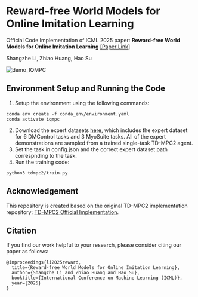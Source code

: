 # Reward-free World Models for Online Imitation Learning
Official Code Implementation of ICML 2025 paper: **Reward-free World Models for Online Imitation Learning**   [[Paper Link]](https://arxiv.org/abs/2410.14081)

Shangzhe Li, Zhiao Huang, Hao Su

![demo_IQMPC](/images/combined_vertical_video.gif)

## Environment Setup and Running the Code

1. Setup the environment using the following commands:
```
conda env create -f conda_env/environment.yaml
conda activate iqmpc
```
2. Download the expert datasets [here](https://drive.google.com/drive/folders/1d_0ks7Ion9onWrWEX9JBGDiaB7oNB6da?usp=sharing), which includes the expert dataset for 6 DMControl tasks and 3 MyoSuite tasks. All of the expert demonstrations are sampled from a trained single-task TD-MPC2 agent.
3. Set the task in config.json and the correct expert dataset path correspnding to the task.
4. Run the training code:
```
python3 tdmpc2/train.py
```
## Acknowledgement

This repository is created based on the original TD-MPC2 implementation repository: [TD-MPC2 Official Implementation](https://github.com/nicklashansen/tdmpc2).

## Citation

If you find our work helpful to your research, please consider citing our paper as follows:
```
@inproceedings{li2025reward,
  title={Reward-free World Models for Online Imitation Learning},
  author={Shangzhe Li and Zhiao Huang and Hao Su},
  booktitle={International Conference on Machine Learning (ICML)},
  year={2025}
}
```
